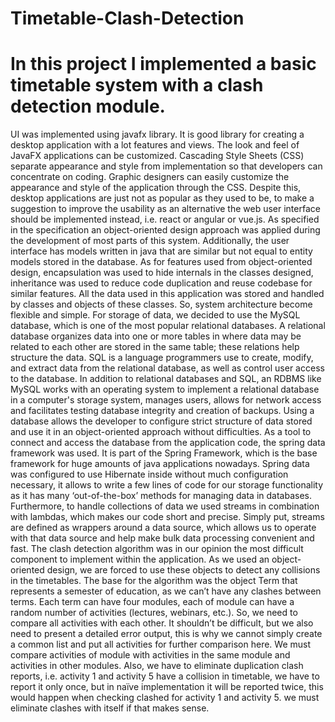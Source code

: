 # Timetable-Clash-Detection
# In this project I implemented a basic timetable system with a clash detection module. 
UI was implemented using javafx library. It is good library for creating a desktop application with a lot 
features and views. The look and feel of JavaFX applications can be customized. Cascading Style 
Sheets (CSS) separate appearance and style from implementation so that developers can concentrate 
on coding. Graphic designers can easily customize the appearance and style of the application through 
the CSS. Despite this, desktop applications are just not as popular as they used to be, to make a 
suggestion to improve the usability as an alternative the web user interface should be implemented 
instead, i.e. react or angular or vue.js. 
As specified in the specification an object-oriented design approach was applied during the 
development of most parts of this system. Additionally, the user interface has models written in java 
that are similar but not equal to entity models stored in the database. As for features used from 
object-oriented design, encapsulation was used to hide internals in the classes designed, inheritance 
was used to reduce code duplication and reuse codebase for similar features. All the data used in this 
application was stored and handled by classes and objects of these classes. So, system architecture 
become flexible and simple.
For storage of data, we decided to use the MySQL database, which is one of the most popular 
relational databases. A relational database organizes data into one or more tables in where data may 
be related to each other are stored in the same table; these relations help structure the data. SQL is a 
language programmers use to create, modify, and extract data from the relational database, as well 
as control user access to the database. In addition to relational databases and SQL, an RDBMS like 
MySQL works with an operating system to implement a relational database in a computer's storage 
system, manages users, allows for network access and facilitates testing database integrity and 
creation of backups. Using a database allows the developer to configure strict structure of data stored 
and use it in an object-oriented approach without difficulties. As a tool to connect and access the 
database from the application code, the spring data framework was used. It is part of the Spring 
Framework, which is the base framework for huge amounts of java applications nowadays. Spring 
data was configured to use Hibernate inside without much configuration necessary, it allows to write a 
few lines of code for our storage functionality as it has many ‘out-of-the-box’ methods for managing 
data in databases. Furthermore, to handle collections of data we used streams in combination with 
lambdas, which makes our code short and precise. Simply put, streams are defined as wrappers 
around a data source, which allows us to operate with that data source and help make bulk data 
processing convenient and fast.
The clash detection algorithm was in our opinion the most difficult component to implement within the 
application. As we used an object-oriented design, we are forced to use these objects to detect any 
collisions in the timetables. The base for the algorithm was the object Term that represents a 
semester of education, as we can’t have any clashes between terms. Each term can have four 
modules, each of module can have a random number of activities (lectures, webinars, etc.). So, we 
need to compare all activities with each other. It shouldn’t be difficult, but we also need to present a 
detailed error output, this is why we cannot simply create a common list and put all activities for 
further comparison here. We must compare activities of module with activities in the same module 
and activities in other modules. Also, we have to eliminate duplication clash reports, i.e. activity 1 and 
activity 5 have a collision in timetable, we have to report it only once, but in naïve implementation it 
will be reported twice, this would happen when checking clashed for activity 1 and activity 5. we must 
eliminate clashes with itself if that makes sense. 
